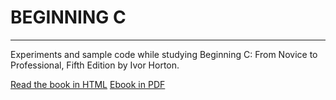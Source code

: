 # BEGINNING C

---

Experiments and sample code while studying Beginning C: From Novice to Professional, Fifth Edition by Ivor Horton.

[Read the book in HTML](https://link.springer.com/book/10.1007/978-1-4302-4882-8?)
[Ebook in PDF](http://www.mosaic-industries.com/embedded-systems/_media/c-ide-software-development/learning-c-programming-language/beginning-c-5th-edition-ivor-horton.pdf)
